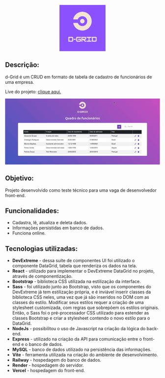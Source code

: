 <p align="center">
  <img width=150 src="./front-end/public/logo-color.png" />
</p>

## Descrição:
<p>d-Grid é um CRUD em formato de tabela de cadastro de funcionários de uma empresa.</p>
<p>Live do projeto: <a href="https://crud-bootstrap-dev-extreme.vercel.app/">clique aqui.</a></p>

<div align="center"><img  src="./front-end/public/demo.gif" /></div>

## Objetivo:
Projeto desenvolvido como teste técnico para uma vaga de desenvolvedor front-end.

## Funcionalidades:
- Cadastra, lê, atualiza e deleta dados.
- Informações persistidas em banco de dados.
- Funciona online.
  
## Tecnologias utilizadas:
-  **DevExtreme** - dessa suíte de componentes UI foi utilizado o componente DataGrid, tabela que renderiza os dados na tela.
-  **React** - utilizado para implementar o DevExtreme DataGrid no projeto, através de componentização.
-  **Bootstrap** - biblioteca CSS utilizada na estilização da interface.
-  **Sass** - foi utilizado junto ao Bootstrap, visto que os componentes do DevExtreme já tem estilização própria, e é inviável inserir classes da biblioteca CSS neles, uma vez que já são inseridos no DOM com as classes do estilo. Modificar seus estilos requer a criação de uma stylesheet customizada, com regras que sobrepõem os estilos originais. Então, o Sass foi o pré-processador CSS utilizado para estender as classes Bootstrap e criar a stylesheet contendo o novo estilo para o DataGrid.
-  **NodeJs** - possibilitou o uso de Javascript na criação da lógica do back-end.
-  **Express** - utilizado na criação da API para comunicação entre o front-end e o banco de dados.
-  **MySQL** - banco de dados utilizado na persistência das informações.
-  **Vite** - ferramenta utilizada na criação do ambiente de desenvolvimento.
-  **Railway** - hospedagem do banco de dados.
-  **Render** - hospedagem do servidor.
-  **Vercel** - hospedagem do front-end.